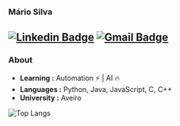 ### Mário Silva
[![Linkedin Badge](https://img.shields.io/badge/-Mário_Silva-blue?style=flat-square&logo=Linkedin&logoColor=white&link=https://www.linkedin.com/in/mariocsilva119//)](https://www.linkedin.com/in/mariocsilva119/) [![Gmail Badge](https://img.shields.io/badge/-mariocsilva119@gmail.com-c14438?style=flat-square&logo=Gmail&logoColor=white&link=mailto:mariocsilva119@gmail.com)](mailto:mariocsilva119@gmail.com)
---------------------------------------------------------------------------------------------------------------------------------------------------------------------------------
### About

-  **Learning :** Automation :zap: | AI :fire:	
-  **Languages :** Python, Java, JavaScript, C, C++
-  **University :** Aveiro


![Top Langs](https://github-readme-stats.vercel.app/api/top-langs/?username=MarioCSilva&theme=tokyonight)
